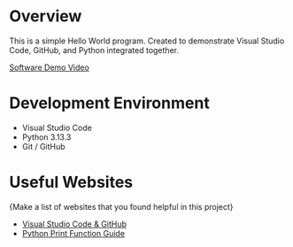 # Overview

This is a simple Hello World program. Created to demonstrate Visual Studio Code, GitHub, and Python integrated together.

[Software Demo Video](https://youtu.be/5n9ZN_nCFrM)

# Development Environment

* Visual Studio Code
* Python 3.13.3
* Git / GitHub

# Useful Websites

{Make a list of websites that you found helpful in this project}
* [Visual Studio Code & GitHub](https://code.visualstudio.com/docs/sourcecontrol/github)
* [Python Print Function Guide](https://www.w3schools.com/python/ref_func_print.asp)
